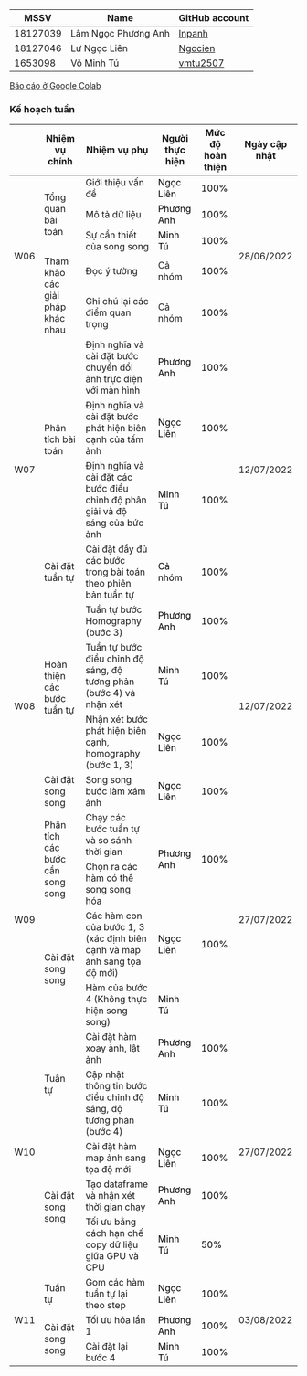 | MSSV | Name |  GitHub account | 
| -------- | -------- | -------- | 
| 18127039   | Lâm Ngọc Phương Anh     | [lnpanh](https://github.com/lnpanh) | 
| 18127046   | Lư Ngọc Liên     |  [Ngocien](https://github.com/Ngocien) |
| 1653098   |   Võ Minh Tú | [vmtu2507](https://github.com/vmtu2507) | 


[Báo cáo ở Google Colab](https://colab.research.google.com/github/lnpanh/CSC14116/blob/main/Report.ipynb)

### Kế hoạch tuần

<table class="tg">
<thead>
  <tr>
    <th class="tg-0pky"></th>
    <th class="tg-rk9a">Nhiệm vụ chính</th>
    <th class="tg-rk9a">Nhiệm vụ phụ</th>
    <th class="tg-rk9a">Người thực hiện</th>
    <th class="tg-rk9a">Mức độ hoàn thiện</th>
    <th class="tg-rk9a">Ngày cập nhật</th>
  </tr>
</thead>
<tbody>
  <tr>
    <td class="tg-9hil" rowspan="5">W06</td>
    <td class="tg-9wq8" rowspan="3">Tổng quan bài toán</td>
    <td class="tg-0pky">Giới thiệu vấn đề</td>
    <td class="tg-kgv7"><span style="color:#000">Ngọc Liên</span></td>
    <td class="tg-kgv7"><span style="color:#000">100%</span></td>
    <td class="tg-9hil" rowspan="5">28/06/2022</td>
  </tr>
  <tr>
    <td class="tg-0pky">Mô tả dữ liệu</td>
    <td class="tg-kgv7"><span style="color:#000">Phương Anh</span></td>
     <td class="tg-kgv7"><span style="color:#000">100%</span></td>
  </tr>
  <tr>
    <td class="tg-0pky">Sự cần thiết của song song</td>
    <td class="tg-kgv7"><span style="color:#000">Minh Tú</span></td>
     <td class="tg-kgv7"><span style="color:#000">100%</span></td>
  </tr>
  <tr>
    <td class="tg-9wq8" rowspan="2">Tham khảo các giải pháp khác nhau</td>
    <td class="tg-0pky">Đọc ý tưởng</td>
    <td class="tg-0pky">Cả nhóm</td>
     <td class="tg-kgv7"><span style="color:#000">100%</span></td>
  </tr>
  <tr>
    <td class="tg-0pky">Ghi chú lại các điểm quan trọng</td>
    <td class="tg-0pky">Cả nhóm</td>
     <td class="tg-kgv7"><span style="color:#000">100%</span></td>
  </tr>
  
  <tr>
    <td class="tg-c3ow" rowspan="4">W07</td>
    <td class="tg-c3ow" rowspan="3">Phân tích bài toán </td>
    <td class="tg-0pky">Định nghĩa và cài đặt bước chuyển đổi ảnh trực diện với màn hình</td>
    <td class="tg-kgv7"><span style="color:#000">Phương Anh</span></td>
    <td class="tg-kgv7"><span style="color:#000">100%</span></td>
    <td class="tg-9hil" rowspan="4">12/07/2022</td>
  </tr>
  <tr>
    <td class="tg-0pky">Định nghĩa và cài đặt bước phát hiện biên cạnh của tấm ảnh</td>
    <td class="tg-kgv7"><span style="color:#000">Ngọc Liên</span></td>
    <td class="tg-kgv7"><span style="color:#000">100%</span></td>
  </tr>
  <tr>
    <td class="tg-0pky">Định nghĩa và cài đặt các bước điều chỉnh độ phân giải và độ sáng của bức ảnh</td>
    <td class="tg-kgv7"><span style="color:#000">Minh Tú</span></td>
    <td class="tg-kgv7"><span style="color:#000">100%</span></td>
  </tr>
  <tr>
    <td class="tg-c3ow" rowspan="1">Cài đặt tuần tự</td>
    <td class="tg-0pky">Cài đặt đầy đủ các bước trong bài toán theo phiên bản tuần tự</td>
    <td class="tg-kgv7"><span style="color:#000">Cả nhóm</span></td>
    <td class="tg-kgv7"><span style="color:#000">100%</span></td>
  </tr>
  
  <tr>
    <td class="tg-c3ow" rowspan="4">W08</td>
    <td class="tg-c3ow" rowspan="3"> Hoàn thiện các bước tuần tự </td>
    <td class="tg-0pky">Tuần tự bước Homography (bước 3)</td>
    <td class="tg-kgv7"><span style="color:#000">Phương Anh</span></td>
    <td class="tg-kgv7"><span style="color:#000">100%</span></td>
    <td class="tg-9hil" rowspan="4">12/07/2022</td>
  </tr>
  <tr>
    <td class="tg-0pky">Tuần tự bước điều chỉnh độ sáng, độ tương phản (bước 4) và nhận xét</td>
    <td class="tg-kgv7"><span style="color:#000">Minh Tú</span></td>
    <td class="tg-kgv7"><span style="color:#000">100%</span></td>
  </tr>
  <tr>
    <td class="tg-0pky">Nhận xét bước phát hiện biên cạnh, homography (bước 1, 3)</td>
    <td class="tg-kgv7"><span style="color:#000">Ngọc Liên</span></td>
    <td class="tg-kgv7"><span style="color:#000">100%</span></td>
  </tr>
  <tr>
    <td class="tg-c3ow" rowspan="1">Cài đặt song song</td>
    <td class="tg-0pky">Song song bước làm xám ảnh</td>
    <td class="tg-kgv7"><span style="color:#000">Ngọc Liên</span></td>
    <td class="tg-kgv7"><span style="color:#000">100%</span></td>
  </tr>
  
  <tr>
    <td class="tg-c3ow" rowspan="4">W09</td>
    <td class="tg-c3ow" rowspan="2">Phân tích các bước cần song song </td>
    <td class="tg-0pky">Chạy các bước tuần tự và so sánh thời gian </td>
    <td class="tg-kgv7" rowspan="2"><span style="color:#000">Phương Anh</span></td>
    <td class="tg-kgv7" rowspan="2"><span style="color:#000">100%</span></td>
    <td class="tg-9hil" rowspan="4">27/07/2022</td>
  </tr>
  <tr>
    <td class="tg-0pky">Chọn ra các hàm có thể song song hóa</td>
  </tr>
  <tr>
    <td class="tg-c3ow" rowspan="2">Cài đặt song song</td>
    <td class="tg-0pky">Các hàm con của bước 1, 3 (xác định biên cạnh và map ảnh sang tọa độ mới)</td>
    <td class="tg-kgv7"><span style="color:#000">Ngọc Liên</span></td>
    <td class="tg-kgv7"><span style="color:#000">100%</span></td>
  </tr>
  <tr>
    <td class="tg-0pky">Hàm của bước 4 (Không thực hiện song song)</td>
    <td class="tg-kgv7"><span style="color:#000">Minh Tú</span></td>
    <td class="tg-kgv7"><span style="color:#000"></span></td>
  </tr>
  
  <tr>
    <td class="tg-c3ow" rowspan="5">W10</td>
    <td class="tg-c3ow" rowspan="2">Tuần tự </td>
    <td class="tg-0pky">Cài đặt hàm xoay ảnh, lật ảnh</td>
    <td class="tg-kgv7"><span style="color:#000">Phương Anh</span></td>
    <td class="tg-kgv7"><span style="color:#000">100%</span></td>
    <td class="tg-9hil" rowspan="5">27/07/2022</td>
  </tr>
  <tr>
    <td class="tg-0pky">Cập nhật thông tin bước điều chỉnh độ sáng, độ tương phản (bước 4)</td>
    <td class="tg-kgv7"><span style="color:#000">Minh Tú</span></td>
    <td class="tg-kgv7"><span style="color:#000">100%</span></td>
  </tr>
  <tr>
    <td class="tg-c3ow" rowspan="3">Cài đặt song song</td>
    <td class="tg-0pky">Cài đặt hàm map ảnh sang tọa độ mới</td>
    <td class="tg-kgv7"><span style="color:#000">Ngọc Liên</span></td>
    <td class="tg-kgv7"><span style="color:#000">100%</span></td>
  </tr>
  <tr>
    <td class="tg-0pky">Tạo dataframe và nhận xét thời gian chạy</td>
    <td class="tg-kgv7"><span style="color:#000">Phương Anh</span></td>
    <td class="tg-kgv7"><span style="color:#000">100%</span></td>
  </tr>
  <tr>
    <td class="tg-0pky">Tối ưu bằng cách hạn chế copy dữ liệu giữa GPU và CPU</td>
    <td class="tg-kgv7"><span style="color:#000">Minh Tú</span></td>
    <td class="tg-kgv7"><span style="color:#000">50%</span></td>
  </tr>
  
  <tr>
    <td class="tg-c3ow" rowspan="3">W11</td>
    <td class="tg-c3ow" rowspan="1">Tuần tự </td>
    <td class="tg-0pky">Gom các hàm tuần tự lại theo step</td>
    <td class="tg-kgv7"><span style="color:#000">Ngọc Liên</span></td>
    <td class="tg-kgv7"><span style="color:#000">100%</span></td>
    <td class="tg-9hil" rowspan="3">03/08/2022</td>
  </tr>

  <tr>
    <td class="tg-c3ow" rowspan="2">Cài đặt song song</td>
    <td class="tg-0pky"> Tối ưu hóa lần 1 </td>
    <td class="tg-kgv7"><span style="color:#000"> Phương Anh </span></td>
    <td class="tg-kgv7"><span style="color:#000">100%</span></td>
  </tr>
  <tr>
    <td class="tg-0pky">Cài đặt lại bước 4</td>
    <td class="tg-kgv7"><span style="color:#000">Minh Tú</span></td>
    <td class="tg-kgv7"><span style="color:#000">100%</span></td>
  </tr>
 
 
</tbody>
</table>
